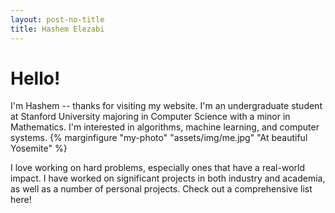 ```yaml
---
layout: post-no-title
title: Hashem Elezabi
---
```


# Hello!

I'm Hashem -- thanks for visiting my website. I'm an undergraduate student at Stanford University majoring in Computer Science with a minor in Mathematics. I'm interested in algorithms, machine learning, and computer systems. {% marginfigure "my-photo" "assets/img/me.jpg" "At beautiful Yosemite" %}

I love working on hard problems, especially ones that have a real-world impact. I have worked on significant projects in both industry and academia, as well as a number of personal projects. Check out a comprehensive list here!

<!--   <h1 class="content-listing-header sans">Articles</h1>
  <ul class="content-listing ">
    {% for post in site.posts %}      
        <li class="listing">
          <hr class="slender">
          <a href="{{ post.url | prepend: site.baseurl }}"><h3 class="contrast">{{ post.title }}</h3></a>
          <br><span class="smaller">{{ post.date | date: "%B %-d, %Y" }}</span>  <br/>
          <div>{{ post.excerpt }}</div> 
        </li>
    {% endfor %}
  </ul> -->